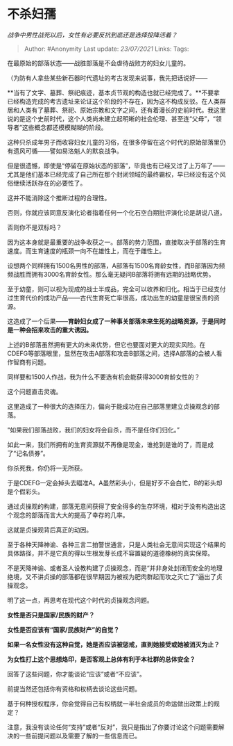 # 不杀妇孺
*战争中男性战死以后，女性有必要反抗到底还是选择投降活着？*

> Author: #Anonymity
> Last update: *23/07/2021*
> Links:
> Tags:

在最原始的部落状态——战胜部落是不会虐待战败方的妇女儿童的。

（为防有人拿些某些新石器时代遗址的考古发现来说事，我先把话说好——

**当有了文字、墓葬、祭祀痕迹，基本贞节观的构造也就已经完成了。**不要拿已经构造完成的考古遗址来论证这个阶段的不存在，因为这不构成反驳。在人类群居和人类有了墓葬、祭祀、原始宗教和文字之间，还有着漫长的史前时代。我这里说的是这个史前时代，这个人类尚未建立起明晰的社会伦理、甚至连“父母”，“领导者”这些概念都还模模糊糊的阶段。

这种只杀成年男子而收容妇女儿童的习俗，在很多停留在这个时代的原始部落里仍有遗风可循——譬如易洛魁人的默哀战争。

但是很遗憾，即使是“停留在原始状态的部落”，毕竟也有已经又过了上万年了——尤其是他们基本已经完成了自己所在那个封闭领域的最终霸权，早已经没有这个风俗继续活跃存在的必要性了。

这并不能消除这个推断过程的合理性。

否则，你就应该同意反演化论者指着任何一个化石空白期批评演化论是胡说八道。

否则你不是双标吗？

因为这本身就是最重要的战争收获之一。部落的势力范围，直接取决于部落的生育速度。而生育速度的瓶颈一向不在雄性上，而在于雌性上。

设想两个同样拥有1500名男性的部落，A部落有1500名育龄女性，而B部落因为频频战胜而拥有3000名育龄女性。那么毫无疑问B部落将拥有远期的战略优势。

至于幼童，则可以视为现成的战士半成品，完全可以收养和归化。相当于已经支付过生育代价的成功产品——古代生育死亡率很高，成功出生的幼童是很宝贵的资源。

这造成了一个后果——**育龄妇女成了一种事关部落未来生死的战略资源，于是同时是一种会招来攻击的重大诱因。**

上述的B部落虽然拥有更大的未来优势，但它也要面对更大的现实风险。在CDEFG等部落眼里，显然在攻击A部落和攻击B部落之间，选择A部落的会被人看作智商有问题。

同样要和1500人作战，我为什么不要选有机会能获得3000育龄女性的？

这个问题直击灵魂。

这里造成了一种很大的选择压力，偏向于能成功在自己部落里建立贞操观念的部落。

“如果我们部落战败，我们的妇女将会自杀，而不是任你们归化。”

如此一来，我们所拥有的生育资源就不再像是现金，谁抢到是谁的了，而是成了“记名债券”。

你杀死我，你仍将一无所获。

于是CDEFG一定会掉头去瞄准A。A虽然彩头小，但是好歹不会白忙，B的彩头却是个假彩头。

通过贞操观的构建，部落无意间获得了安全得多的生存环境，相对于没有构造出这个观念的部落而言大大的提高了幸存的几率。

这就是贞操观背后真正的动因。

至于各种天降神谕、各种三言二拍警世通言，只是人类社会无意间实现这个结果的具体路径，并不是它真的得以生根发芽长成不容置疑的道德橡树的真实保障。

不是天降神谕、或者圣人设教构建了贞操观念，而是“并非身处封闭而安全的地理绝境，又不讲贞操的部落都在很早期因为被视为肥肉群起而攻之灭亡了”逼出了贞操观念。

明了这一点，再思考在现代这个时代的贞操观念问题。

**女性是否只是国家/民族的财产？**

**女性是否应该有“国家/民族财产”的自觉？**

**如果一名女性没有这种自觉，她是否应该被惩戒，直到她接受或她被消灭为止？**

**为女性打上这个思想烙印，是否客观上总体有利于本社群的总体安全？**

回答了这些问题，你才能谈论“应该”或者“不应该”。

前提当然还包括你有资格和权柄去谈论这些问题。

基于何种授权程序，你会觉得自己有权柄就一半社会成员的命运做出政策上的规定？

注意，我没有谈论任何“支持”或者“反对”，我只是指出了你要讨论这个问题需要解决的一些前提问题以及需要了解的一些信息而已。

